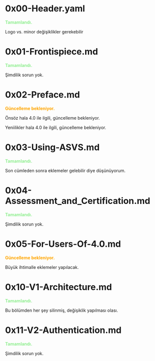# 0x00-Header.yaml
<span style="color:lightgreen">**Tamamlandı.**</span>

Logo vs. minor değişiklikler gerekebilir

# 0x01-Frontispiece.md
<span style="color:lightgreen">**Tamamlandı.**</span>

Şimdilik sorun yok.

# 0x02-Preface.md
<span style="color:orange">**Güncelleme bekleniyor.**</span>

Önsöz hala 4.0 ile ilgili, güncelleme bekleniyor.

Yeniilikler hala 4.0 ile ilgili, güncelleme bekleniyor.

# 0x03-Using-ASVS.md
<span style="color:lightgreen">**Tamamlandı.**</span>

Son cümleden sonra eklemeler gelebilir diye düşünüyorum.

# 0x04-Assessment_and_Certification.md
<span style="color:lightgreen">**Tamamlandı.**</span>

Şimdilik sorun yok.

# 0x05-For-Users-Of-4.0.md

<span style="color:orange">**Güncelleme bekleniyor.**</span>

Büyük ihtimalle eklemeler yapılacak.

# 0x10-V1-Architecture.md
<span style="color:lightgreen">**Tamamlandı.**</span>

Bu bölümden her şey silinmiş, değişiklik yapılması olası.

# 0x11-V2-Authentication.md
<span style="color:lightgreen">**Tamamlandı.**</span>

Şimdilik sorun yok.